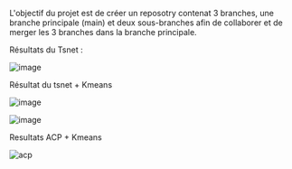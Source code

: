 L'objectif du projet est de créer un reposotry contenat 3 branches, une branche principale (main) et deux sous-branches afin de collaborer et de merger les 3 branches dans la branche principale.



















Résultats du Tsnet :

![image](https://github.com/MansourBarny/main/assets/103676286/e845acc9-dbd9-41a5-986d-057e7cebb795)

Résultat du tsnet + Kmeans

![image](https://github.com/MansourBarny/main/assets/103676286/b9109a25-edb5-49e1-9645-a1c6b0b75378)

![image](https://github.com/MansourBarny/main/assets/103676286/72c36c7d-f94c-437b-a9cc-328611d1745a)

Resultats ACP + Kmeans

![acp](https://github.com/MansourBarny/main/assets/103676286/3632b0ad-563c-4b26-8a9a-793baacc758c)

